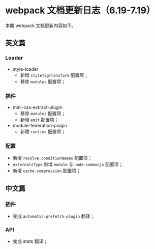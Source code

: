 # webpack 文档更新日志（6.19-7.19）

本期 webpack 文档更新内容如下。

## 英文篇

### Loader

+ style-loader
  + 新增 `styleTagTransform` 配置项；
  + 移除 `modules` 配置项；

### 插件

+ mini-css-extract-plugin
  + 移除 `modules` 配置项；
  + 新增 `emit` 配置项；
+ module-federation-plugin
  + 新增 `runtime` 配置项；

### 配置

+ 新增 `resolve.conditionNames` 配置项；
+ `externalsType` 新增 `module` 与 `node-commonjs` 配置项；
+ 新增 `cache.compression` 配置项；

## 中文篇

### 插件

+ 完成 `automatic-prefetch-plugin` 翻译；

### API

+ 完成 stats 翻译；
